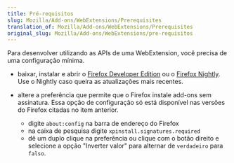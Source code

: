 ```yaml
---
title: Pré-requisitos
slug: Mozilla/Add-ons/WebExtensions/Prerequisites
translation_of: Mozilla/Add-ons/WebExtensions/Prerequisites
original_slug: Mozilla/Add-ons/WebExtensions/pre-requisitos
---
```

Para desenvolver utilizando as APIs de uma WebExtension, você precisa de uma configuração mínima.

- baixar, instalar e abrir o [Firefox Developer Edition](https://www.mozilla.org/pt-BR/firefox/developer/) ou o [Firefox Nightly](https://nightly.mozilla.org/). Use o Nightly caso queira as atualizações mais recentes.
- altere a preferência que permite que o Firefox instale add-ons sem assinatura. Essa opção de configuração só está disponível nas versões do Firefox citadas no item anterior.

  - digite `about:config` na barra de endereço do Firefox
  - na caixa de pesquisa digite `xpinstall.signatures.required`
  - dê um duplo clique na preferência ou clique com o botão direito e selecione a opção "Inverter valor" para alternar de `verdadeiro` para `falso`.

